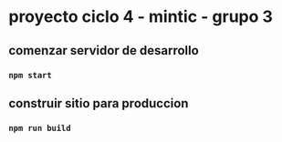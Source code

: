 # proyecto ciclo 4 - mintic - grupo 3

## comenzar servidor de desarrollo

### `npm start`

## construir sitio para produccion

### `npm run build`
